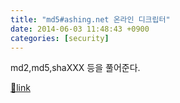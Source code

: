 ```yaml
---
title: "md5#ashing.net 온라인 디크립터"
date: 2014-06-03 11:48:43 +0900
categories: [security]
---
```


md2,md5,shaXXX 등을 풀어준다.




[🔗link](http://www.mins01.com/mh/tech/read/880)